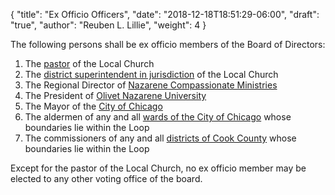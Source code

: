 {
	"title": "Ex Officio Officers",
	"date": "2018-12-18T18:51:29-06:00",
	"draft": "true",
	"author": "Reuben L. Lillie",
	"weight": 4
}

The following persons shall be ex officio members of the Board of Directors:
	
1. The [pastor][leadership] of the Local Church
2. The [district superintendent in jurisdiction][ccd] of the Local Church
3. The Regional Director of [Nazarene Compassionate Ministries][ncm]
4. The President of [Olivet Nazarene University][onu]
5. The Mayor of the [City of Chicago][mayor]
6. The aldermen of any and all [wards of the City of Chicago][wards] whose boundaries lie within the Loop
7. The commissioners of any and all [districts of Cook County][county] whose boundaries lie within the Loop

Except for the pastor of the Local Church, no ex officio member may be elected to any other voting office of the board.

[ccd]: https://ccdnaz.church/
[county]: https://www.cookcountyil.gov/board-of-commissioners
[leadership]: /about/leadership/
[mayor]: https://www.chicago.gov/city/en/depts/mayor.html
[ncm]: https://ncm.org/
[onu]: https://olivet.edu/
[wards]: https://www.chicago.gov/city/en/about/wards.html
